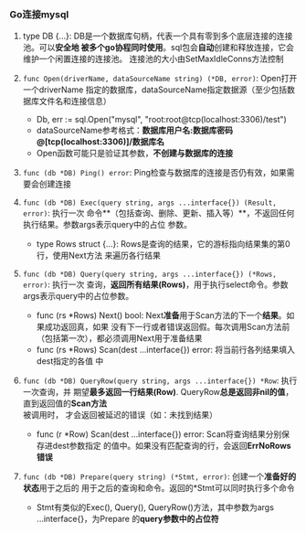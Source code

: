 ### Go连接mysql
1. type DB {...}: DB是一个数据库句柄，代表一个具有零到多个底层连接的连接池。可以**安全地
   被多个go协程同时使用**。sql包会**自动**创建和释放连接，它会维护一个闲置连接的连接池。
   连接池的大小由SetMaxIdleConns方法控制

2. `func Open(driverName, dataSourceName string) (*DB, error)`: Open打开一个driverName
   指定的数据库，dataSourceName指定数据源（至少包括数据库文件名和连接信息）
    - Db, err := sql.Open("mysql", "root:root@tcp(localhost:3306)/test")
    - dataSourceName参考格式：**数据库用户名:数据库密码@[tcp(localhost:3306)]/数据库名**
    - Open函数可能只是验证其参数，**不创建与数据库的连接**

3. `func (db *DB) Ping() error`: Ping检查与数据库的连接是否仍有效，如果需要会创建连接

4. `func (db *DB) Exec(query string, args ...interface{}) (Result, error)`: 执行一次
   命令**（包括查询、删除、更新、插入等）**，不返回任何执行结果。参数args表示query中的占位
   参数。
    - type Rows struct {...}: Rows是查询的结果，它的游标指向结果集的第0行，使用Next方法
    来遍历各行结果

5. `func (db *DB) Query(query string, args ...interface{}) (*Rows, error)`: 执行一次
   查询，**返回所有结果(Rows)**，用于执行select命令。参数args表示query中的占位参数。
    - func (rs *Rows) Next() bool: Next**准备**用于Scan方法的下一个**结果**。如果成功返回真，如果
    没有下一行或者错误返回假。每次调用Scan方法前（包括第一次），都必须调用Next用于准备结果
    - func (rs *Rows) Scan(dest ...interface{}) error: 将当前行各列结果填入dest指定的各值
    中

6. `func (db *DB) QueryRow(query string, args ...interface{}) *Row`: 执行一次查询，并
   期望**最多返回一行结果(Row)**. QueryRow**总是返回非nil的值**，直到返回值的**Scan方法**被调用时，
   才会返回被延迟的错误（如：未找到结果）
    - func (r *Row) Scan(dest ...interface{}) error: Scan将查询结果分别保存进dest参数指定
    的值中。如果没有匹配查询的行，会返回**ErrNoRows错误**
    
7. `func (db *DB) Prepare(query string) (*Stmt, error)`: 创建一个**准备好的状态**用于之后的
   用于之后的查询和命令。返回的*Stmt可以同时执行多个命令
    - Stmt有类似的Exec(), Query(), QueryRow()方法，其中参数为args ...interface{}，为Prepare
    的**query参数中的占位符**
